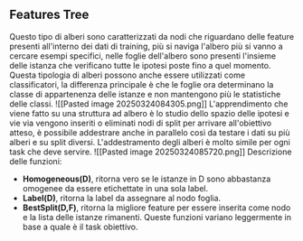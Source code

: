 ## Features Tree
Questo tipo di alberi sono caratterizzati da nodi che riguardano delle feature presenti all'interno dei dati di training, più si naviga l'albero più si vanno a cercare esempi specifici, nelle foglie dell'albero sono presenti l'insieme delle istanza che verificano tutte le ipotesi poste fino a quel momento.
Questa tipologia di alberi possono anche essere utilizzati come classificatori, la differenza principale è che le foglie ora determinano la classe di appartenenza delle istanze e non mantengono più le statistiche delle classi.
![[Pasted image 20250324084305.png]]
L'apprendimento che viene fatto su una struttura ad albero è lo studio dello spazio delle ipotesi e vie via vengono inseriti o eliminati nodi di split per arrivare all'obiettivo atteso, è possibile addestrare anche in parallelo così da testare i dati su più alberi e su split diversi.
L'addestramento degli alberi è molto simile per ogni task che deve servire.
![[Pasted image 20250324085720.png]]
Descrizione delle funzioni:
- **Homogeneous(D)**, ritorna vero se le istanze in D sono abbastanza omogenee da essere etichettate in una sola label.
- **Label(D)**, ritorna la label da assegnare al nodo foglia.
- **BestSplit(D,F)**, ritorna la migliore feature per essere inserita come nodo e la lista delle istanze rimanenti.
Queste funzioni variano leggermente in base a quale è il task obiettivo.